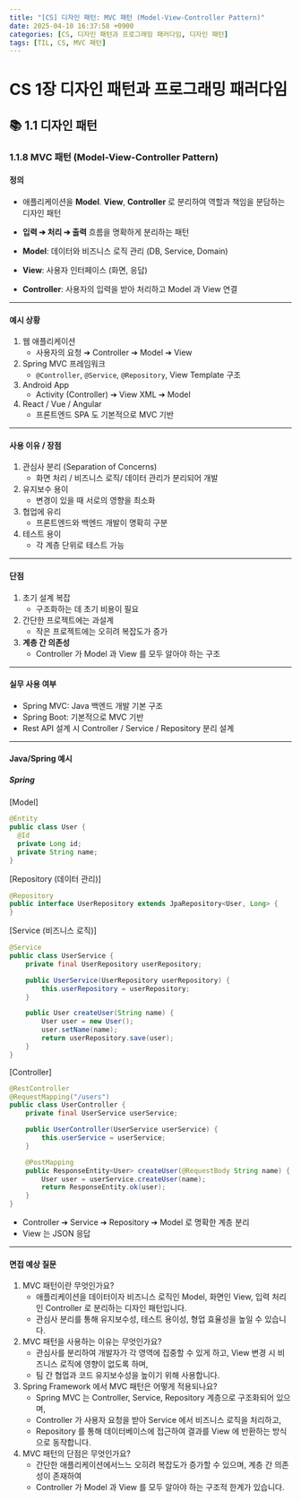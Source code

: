 ```yaml
---
title: "[CS] 디자인 패턴: MVC 패턴 (Model-View-Controller Pattern)"
date: 2025-04-10 16:37:58 +0900
categories: [CS, 디자인 패턴과 프로그래밍 패러다임, 디자인 패턴]
tags: [TIL, CS, MVC 패턴]
---
```

# CS 1장 디자인 패턴과 프로그래밍 패러다임

## 📚 1.1 디자인 패턴

### 1.1.8 MVC 패턴 (Model-View-Controller Pattern)

#### 정의
- 애플리케이션을 **Model**. **View**, **Controller** 로 분리하여 역할과 책임을 분담하는 디자인 패턴   
- **입력 ➔ 처리 ➔ 출력** 흐름을 명확하게 분리하는 패턴
   
- **Model**: 데이터와 비즈니스 로직 관리 (DB, Service, Domain)
- **View**: 사용자 인터페이스 (화면, 응답)
- **Controller**: 사용자의 입력을 받아 처리하고 Model 과 View 연결

---

#### 예시 상황
1. 웹 애플리케이션
   - 사용자의 요청 ➔ Controller ➔ Model ➔ View
2. Spring MVC 프레임워크
   - `@Controller`, `@Service`, `@Repository`, View Template 구조
3. Android App
   - Activity (Controller) ➔ View XML ➔ Model
4. React / Vue / Angular
   - 프론트엔드 SPA 도 기본적으로 MVC 기반

---

#### 사용 이유 / 장점
1. 관심사 분리 (Separation of Concerns)
   - 화면 처리 / 비즈니스 로직/ 데이터 관리가 분리되어 개발
2. 유지보수 용이
   - 변경이 있을 때 서로의 영향을 최소화
3. 협업에 유리
   - 프론트엔드와 백엔드 개발이 명확히 구분
4. 테스트 용이
   - 각 계층 단위로 테스트 가능

---

#### 단점
1. 초기 설계 복잡
   - 구조화하는 데 초기 비용이 필요
2. 간단한 프로젝트에는 과설계
   - 작은 프로젝트에는 오히려 복잡도가 증가
3. **계층 간 의존성**
   - Controller 가 Model 과 View 를 모두 알아야 하는 구조


---

#### 실무 사용 여부
- Spring MVC: Java 백엔드 개발 기본 구조
- Spring Boot: 기본적으로 MVC 기반
- Rest API 설계 시 Controller / Service / Repository 분리 설계

---

#### Java/Spring 예시
##### Spring

[Model]

```java
@Entity
public class User {
  @Id
  private Long id;
  private String name;
}

```

[Repository (데이터 관리)]

```java
@Repository
public interface UserRepository extends JpaRepository<User, Long> {
}

```

[Service (비즈니스 로직)]
```java
@Service
public class UserService {
    private final UserRepository userRepository;

    public UserService(UserRepository userRepository) {
        this.userRepository = userRepository;
    }

    public User createUser(String name) {
        User user = new User();
        user.setName(name);
        return userRepository.save(user);
    }
}

```

[Controller]
```java
@RestController
@RequestMapping("/users")
public class UserController {
    private final UserService userService;

    public UserController(UserService userService) {
        this.userService = userService;
    }

    @PostMapping
    public ResponseEntity<User> createUser(@RequestBody String name) {
        User user = userService.createUser(name);
        return ResponseEntity.ok(user);
    }
}

```

- Controller ➔ Service ➔ Repository ➔ Model 로 명확한 계층 분리
- View 는 JSON 응답

---

#### 면접 예상 질문
1. MVC 패턴이란 무엇인가요?
   - 애플리케이션을 데이터이자 비즈니스 로직인 Model, 화면인 View, 입력 처리인 Controller 로 분리하는 디자인 패턴입니다.
   - 관심사 분리를 통해 유지보수성, 테스트 용이성, 형업 효율성을 높일 수 있습니다.
2. MVC 패턴을 사용하는 이유는 무엇인가요?
   - 관심사를 분리하여 개발자가 각 영역에 집중할 수 있게 하고, View 변경 시 비즈니스 로직에 영향이 없도록 하며,
   - 팀 간 협업과 코드 유지보수성을 높이기 위해 사용합니다.
3. Spring Framework 에서 MVC 패턴은 어떻게 적용되나요?
   - Spring MVC 는 Controller, Service, Repository 계층으로 구조화되어 있으며,
   - Controller 가 사용자 요청을 받아 Service 에서 비즈니스 로직을 처리하고,
   - Repository 를 통해 데이터베이스에 접근하여 결과를 View 에 반환하는 방식으로 동작합니다.
4. MVC 패턴의 단점은 무엇인가요?
   - 간단한 애플리케이션에서느느 오히려 복잡도가 증가할 수 있으며, 계층 간 의존성이 존재하여
   - Controller 가 Model 과 View 를 모두 알아야 하는 구조적 한계가 있습니다.
 

